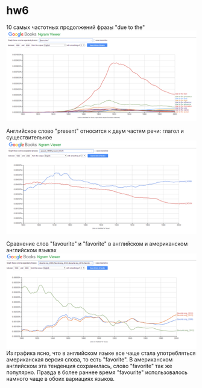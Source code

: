 # hw6
10 самых частотных продолжений фразы "due to the"
![](https://github.com/elieli99/hw6/blob/master/Screenshot%20(8).png?raw=true)

Английское слово "present" относится к двум частям речи: глагол и существительное
![](https://github.com/elieli99/hw6/blob/master/Screenshot%20(9).png?raw=true)

Сравнение слов "favourite" и "favorite" в английском и американском английском языках
![](https://github.com/elieli99/hw6/blob/master/Screenshot%20(10).png?raw=true)
Из графика ясно, что в английском языке все чаще стала употребляться американская версия слова, то есть "favorite". В американском английском эта тенденция сохранилась, слово "favorite" так же популярно. Правда в более раннее время "favourite" использовалось намного чаще в обоих вариациях языков. 

